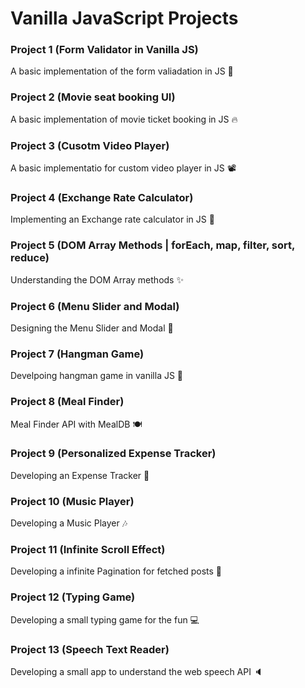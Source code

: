 # Vanilla JavaScript Projects

### Project 1 (Form Validator in Vanilla JS)

A basic implementation of the form valiadation in JS 🚀

### Project 2 (Movie seat booking UI)

A basic implementation of movie ticket booking in JS 🔥

### Project 3 (Cusotm Video Player)

A basic implementatio for custom video player in JS 📽

### Project 4 (Exchange Rate Calculator)

Implementing an Exchange rate calculator in JS 💱

### Project 5 (DOM Array Methods | forEach, map, filter, sort, reduce)

Understanding the DOM Array methods ✨

### Project 6 (Menu Slider and Modal)

Designing the Menu Slider and Modal 🚀

### Project 7 (Hangman Game)

Develpoing hangman game in vanilla JS 🎢

### Project 8 (Meal Finder)

Meal Finder API with MealDB 🍽

### Project 9 (Personalized Expense Tracker)

Developing an Expense Tracker 🧮

### Project 10 (Music Player)

Developing a Music Player 🎶

### Project 11 (Infinite Scroll Effect)

Developing a infinite Pagination for fetched posts 📘

### Project 12 (Typing Game)

Developing a small typing game for the fun 💻

### Project 13 (Speech Text Reader)

Developing a small app to understand the web speech API 🔈
